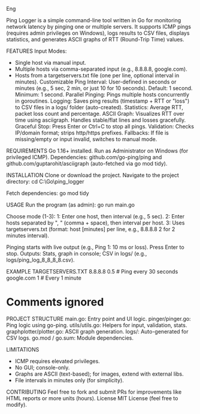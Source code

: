 Eng

Ping Logger is a simple command-line tool written in Go for monitoring network latency by pinging one or multiple servers. It supports ICMP pings (requires admin privileges on Windows), logs results to CSV files, displays statistics, and generates ASCII graphs of RTT (Round-Trip Time) values.

FEATURES
Input Modes:
- Single host via manual input.
- Multiple hosts via comma-separated input (e.g., 8.8.8.8, google.com).
- Hosts from a targetservers.txt file (one per line, optional interval in minutes).
Customizable Ping Interval: User-defined in seconds or minutes (e.g., 5 sec, 2 min, or just 10 for 10 seconds). Default: 1 second. Minimum: 1 second.
Parallel Pinging: Pings multiple hosts concurrently in goroutines.
Logging: Saves ping results (timestamp + RTT or "loss") to CSV files in a logs/ folder (auto-created).
Statistics: Average RTT, packet loss count and percentage.
ASCII Graph: Visualizes RTT over time using asciigraph. Handles stable/flat lines and losses gracefully.
Graceful Stop: Press Enter or Ctrl+C to stop all pings.
Validation: Checks IP/domain format; strips http/https prefixes.
Fallbacks: If file is missing/empty or input invalid, switches to manual mode.

REQUIREMENTS
Go 1.16+ installed.
Run as Administrator on Windows (for privileged ICMP).
Dependencies: github.com/go-ping/ping and github.com/guptarohit/asciigraph (auto-fetched via go mod tidy).

INSTALLATION
Clone or download the project.
Navigate to the project directory:
cd C:\Go\ping_logger

Fetch dependencies:
go mod tidy

USAGE
Run the program (as admin):
go run main.go

Choose mode (1-3):
1: Enter one host, then interval (e.g., 5 sec).
2: Enter hosts separated by ", " (comma + space), then interval per host.
3: Uses targetservers.txt (format: host [minutes] per line, e.g., 8.8.8.8 2 for 2 minutes interval).


Pinging starts with live output (e.g., Ping 1: 10 ms or loss).
Press Enter to stop.
Outputs: Stats, graph in console; CSV in logs/ (e.g., logs/ping_log_8_8_8_8.csv).

EXAMPLE TARGETSERVERS.TXT
8.8.8.8 0.5  # Ping every 30 seconds
google.com 1 # Every 1 minute
# Comments ignored

PROJECT STRUCTURE
main.go: Entry point and UI logic.
pinger/pinger.go: Ping logic using go-ping.
utils/utils.go: Helpers for input, validation, stats.
graphplotter/plotter.go: ASCII graph generation.
logs/: Auto-generated for CSV logs.
go.mod / go.sum: Module dependencies.

LIMITATIONS
- ICMP requires elevated privileges.
- No GUI; console-only.
- Graphs are ASCII (text-based); for images, extend with external libs.
- File intervals in minutes only (for simplicity).

CONTRIBUTING
Feel free to fork and submit PRs for improvements like HTML reports or more units (hours).
License
MIT License (feel free to modify).
